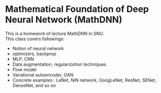 # Mathematical Foundation of Deep Neural Network (MathDNN)
This is a homework of lecture MathDNN in SNU.  
This class covers followings:
- Notion of neural network
- optimizers, backprop
- MLP, CNN
- Data augmentation, regularization techniques
- Flow model
- Variational autoencoder, GAN
- Concrete examples : LeNet, NiN network, GoogLeNet, ResNet, SENet, DenseNet, and so on
